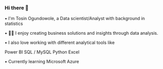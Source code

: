 ### Hi there 👋

• I'm Tosin Ogundowole, a Data scientist/Analyst with background in statistics

• 🧑‍💻 I enjoy creating business solutions and insights through data analysis.

• I also love working with different analytical tools like

Power BI
SQL / MySQL
Python
Excel 

• Currently learning Microsoft Azure

